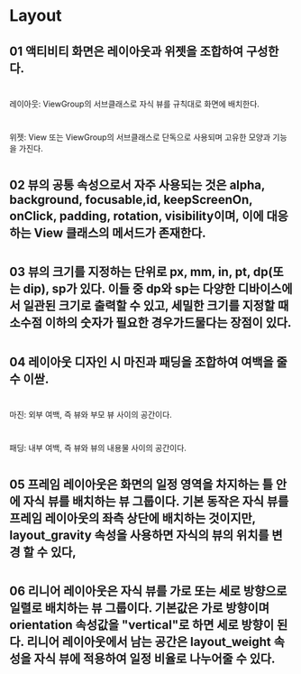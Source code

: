 #  Layout
## 01 액티비티 화면은 레이아웃과 위젯을 조합하여 구성한다.
#  
레이아웃: ViewGroup의 서브클래스로 자식 뷰를 규칙대로 화면에 배치한다.
#  
위젯: View 또는 ViewGroup의 서브클래스로 단독으로 사용되며 고유한 모양과 기능을 가진다.
#  
## 02 뷰의 공통 속성으로서 자주 사용되는 것은 alpha, background, focusable,id, keepScreenOn, onClick, padding, rotation, visibility이며, 이에 대응하는 View 클래스의 메서드가 존재한다.
#  
## 03 뷰의 크기를 지정하는 단위로 px, mm, in, pt, dp(또는 dip), sp가 있다. 이들 중 dp와 sp는 다양한 디바이스에서 일관된 크기로 출력할 수 있고, 세밀한 크기를 지정할 때 소수점 이하의 숫자가 필요한 경우가드물다는 장점이 있다.
#  
## 04 레이아웃 디자인 시 마진과 패딩을 조합하여 여백을 줄 수 이싿.
#  
마진: 외부 여백, 즉 뷰와 부모 뷰 사이의 공간이다.
#  
패딩: 내부 여백, 즉 뷰와 뷰의 내용물 사이의 공간이다.
#  
##  05 프레임 레이아웃은 화면의 일정 영역을 차지하는 틀 안에 자식 뷰를 배치하는 뷰 그룹이다. 기본 동작은 자식 뷰를 프레임 레이아웃의 좌측 상단에 배치하는 것이지만, layout_gravity 속성을 사용하면 자식의 뷰의 위치를 변경 할 수 있다,
#  
##  06 리니어 레이아웃은 자식 뷰를 가로 또는 세로 방향으로 일렬로 배치하는 뷰 그룹이다. 기본값은 가로 방향이며 orientation 속성값을 "vertical"로 하면 세로 방향이 된다. 리니어 레이아웃에서 남는 공간은 layout_weight 속성을 자식 뷰에 적용하여 일정 비율로 나누어줄 수 있다.
